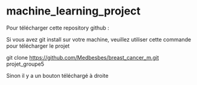 # machine_learning_project


Pour télécharger cette repository github : 

Si vous avez git install sur votre machine, veuillez utiliser cette commande pour télécharger le projet

git clone https://github.com/Medbesbes/breast_cancer_m.git projet_groupe5


Sinon il y a un bouton téléchargé à droite
